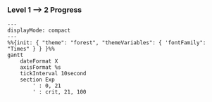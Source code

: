 ### Level 1 --> 2 Progress
```mermaid
---
displayMode: compact
---
%%{init: { "theme": "forest", "themeVariables": { 'fontFamily": "Times" } } }%%
gantt
    dateFormat X
    axisFormat %s
    tickInterval 10second
    section Exp
        ' : 0, 21
        ' : crit, 21, 100
```
